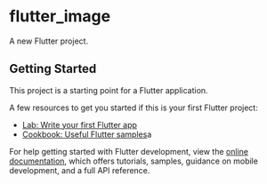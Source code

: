 # flutter_image

A new Flutter project.

## Getting Started

This project is a starting point for a Flutter application.

A few resources to get you started if this is your first Flutter project:

- [Lab: Write your first Flutter app](https://docs.flutter.dev/get-started/codelab)
- [Cookbook: Useful Flutter samples](https://docs.flutter.dev/cookbook)a

For help getting started with Flutter development, view the
[online documentation](https://docs.flutter.dev/), which offers tutorials,
samples, guidance on mobile development, and a full API reference.
